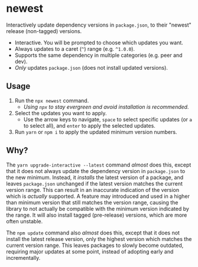 # newest

Interactively update dependency versions in `package.json`, to their "newest" release (non-tagged) versions.

- Interactive. You will be prompted to choose which updates you want.
- Always updates to a caret (`^`) range (e.g. `^1.0.0`).
- Supports the same dependency in multiple categories (e.g. peer and dev).
- _Only_ updates `package.json` (does not install updated versions).

## Usage

1. Run the `npx newest` command.
   - _Using `npx` to stay evergreen and avoid installation is recommended._
2. Select the updates you want to apply.
   - Use the arrow keys to navigate, `space` to select specific updates (or `a` to select all), and `enter` to apply the selected updates.
3. Run `yarn` or `npm i` to apply the updated minimum version numbers.

## Why?

The `yarn upgrade-interactive --latest` command _almost_ does this, except that it does not always update the dependency version in `package.json` to the new minimum. Instead, it _installs_ the latest version of a package, and leaves `package.json` unchanged if the latest version matches the current version range. This can result in an inaccurate indication of the version which is _actually_ supported. A feature may introduced and used in a higher than minimum version that still matches the version range, causing the library to not actually be compatible with the minimum version indicated by the range. It will also install tagged (pre-release) versions, which are more often unstable.

The `npm update` command also _almost_ does this, except that it does not install the latest release version, only the highest version which matches the current version range. This leaves packages to slowly become outdated, requiring major updates at some point, instead of adopting early and incrementally.

